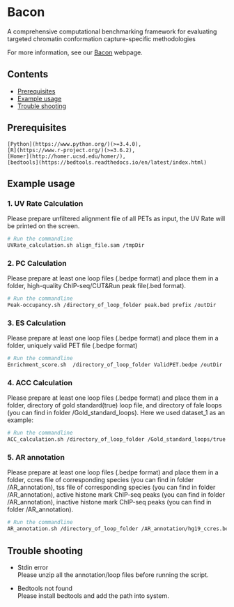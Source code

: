 # Bacon

A comprehensive computational benchmarking framework for evaluating targeted chromatin conformation capture-specific methodologies

For more information, see our [Bacon](https://csuligroup.com/Bacon) webpage. 

## Contents
- [Prerequisites](#Prerequisites)
- [Example usage](#Example-usage)
- [Trouble shooting](#Trouble-shooting)

## Prerequisites

    [Python](https://www.python.org/)(>=3.4.0), 
    [R](https://www.r-project.org/)(>=3.6.2), 
    [Homer](http://homer.ucsd.edu/homer/),
    [bedtools](https://bedtools.readthedocs.io/en/latest/index.html)

## Example usage


### 1. UV Rate Calculation
Please prepare unfiltered alignment file of all PETs as input, the UV Rate will be printed on the screen.
```bash
# Run the commandline
UVRate_calculation.sh align_file.sam /tmpDir

```

### 2. PC Calculation
Please prepare at least one loop files (.bedpe format) and place them in a folder, high-quality ChIP-seq/CUT&Run peak file(.bed format).
```bash
# Run the commandline
Peak-occupancy.sh /directory_of_loop_folder peak.bed prefix /outDir

```

### 3. ES Calculation
Please prepare at least one loop files (.bedpe format) and place them in a folder, uniquely valid PET file (.bedpe format)
```bash
# Run the commandline
Enrichment_score.sh  /directory_of_loop_folder ValidPET.bedpe /outDir

```

### 4. ACC Calculation
Please prepare at least one loop files (.bedpe format) and place them in a folder, directory of gold standard(true) loop file, and directory of fale loops (you can find in folder /Gold_standard_loops).
Here we used dataset_1 as an example:
```bash
# Run the commandline
ACC_calculation.sh /directory_of_loop_folder /Gold_standard_loops/true /Gold_standard_loops/false dataset_1 /outDir

```

### 5. AR annotation
Please prepare at least one loop files (.bedpe format) and place them in a folder, ccres file of corresponding species (you can find in folder /AR_annotation), tss file of corresponding species (you can find in folder /AR_annotation), active histone mark ChIP-seq peaks (you can find in folder /AR_annotation), inactive histone mark ChIP-seq peaks (you can find in folder /AR_annotation).
```bash
# Run the commandline
AR_annotation.sh /directory_of_loop_folder /AR_annotation/hg19_ccres.bed /AR_annotation/GENCODEv19-TSSs.4k.bed /AR_annotation/peaks_k562/active /AR_annotation/peaks_k562/inactive prefix /outDir

```

## Trouble shooting
* Stdin error<br>
Please unzip all the annotation/loop files before running the script.

* Bedtools not found<br>
Please install bedtools and add the path into system.
